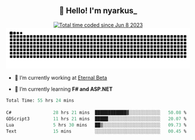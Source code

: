 <h2 align="center">👋 Hello! I'm nyarkus_</h2>
<p align="center">
  <a href="https://wakatime.com/@8f9aa332-6725-4e00-a5d9-b2317a4b74a6">
    <img src="https://wakatime.com/badge/user/8f9aa332-6725-4e00-a5d9-b2317a4b74a6.svg" alt="Total time coded since Jun 8 2023" />
  </a>
  <br>
  <img src = "https://github.com/nyarkus/nyarkus/blob/output/github-snake-dark.svg">
</p>

- 🔭 I’m currently working at [Eternal Beta](https://github.com/Kacianoki/Eternal-Beta)
<!--- 💬 Ask me about **nothing :<**-->
- 🌱 I’m currently learning **F# and ASP.NET**

<!--START_SECTION:waka-->

```fs
Total Time: 55 hrs 24 mins

C#                28 hrs 21 mins  ████████████▓░░░░░░░░░░░░   50.08 %
GDScript3         11 hrs 21 mins  █████░░░░░░░░░░░░░░░░░░░░   20.07 %
Lua               5 hrs 30 mins   ██▒░░░░░░░░░░░░░░░░░░░░░░   09.73 %
Text              15 mins         ░░░░░░░░░░░░░░░░░░░░░░░░░   00.45 %
```

<!--END_SECTION:waka-->

